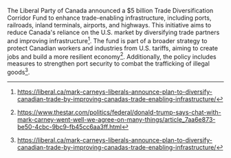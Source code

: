 The Liberal Party of Canada announced a $5 billion Trade Diversification Corridor Fund to enhance trade-enabling infrastructure, including ports, railroads, inland terminals, airports, and highways. This initiative aims to reduce Canada's reliance on the U.S. market by diversifying trade partners and improving infrastructure[^1]. The fund is part of a broader strategy to protect Canadian workers and industries from U.S. tariffs, aiming to create jobs and build a more resilient economy[^2]. Additionally, the policy includes measures to strengthen port security to combat the trafficking of illegal goods[^3].

[^1]: https://liberal.ca/mark-carneys-liberals-announce-plan-to-diversify-canadian-trade-by-improving-canadas-trade-enabling-infrastructure/
[^2]: https://www.thestar.com/politics/federal/donald-trump-says-chat-with-mark-carney-went-well-we-agree-on-many-things/article_7aa6e873-be50-4cbc-9bc9-fb45cc6aa3ff.html
[^3]: https://liberal.ca/mark-carneys-liberals-announce-plan-to-diversify-canadian-trade-by-improving-canadas-trade-enabling-infrastructure/
